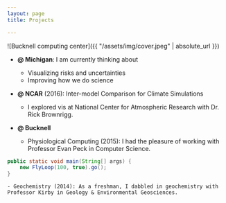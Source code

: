 ```yaml
---
layout: page
title: Projects

---
```




![Bucknell computing center]({{ "/assets/img/cover.jpeg" | absolute_url }}) 



- __@ Michigan__: I am currently thinking about
	- Visualizing risks and uncertainties
	- Improving how we do science
- __@ NCAR__ (2016): Inter-model Comparison for Climate Simulations
	- I explored vis at National Center for Atmospheric Research with Dr. Rick Brownrigg.

- __@ Bucknell__
	- Physiological Computing (2015): I had the pleasure of working with Professor Evan Peck in Computer Science.
```java
public static void main(String[] args) {
    new FlyLoop(100, true).go();
}
```
	- Geochemistry (2014): As a freshman, I dabbled in geochemistry with Professor Kirby in Geology & Environmental Geosciences.






<!--
<a data-flickr-embed="true" data-header="true" data-footer="true"  href="https://www.flickr.com/photos/129812591@N04/albums/72157658162823553" title="Explore Grad Studies 2015"><img src="https://farm1.staticflickr.com/707/22539478472_ff10b751dd_z.jpg" width="640" height="427" alt="Explore Grad Studies 2015"></a><script async src="//embedr.flickr.com/assets/client-code.js" charset="utf-8"></script>
-->
